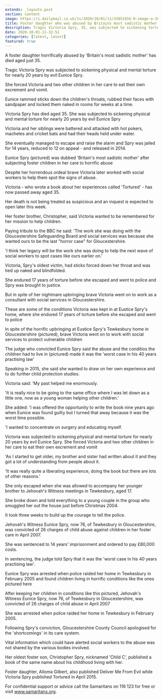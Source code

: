```yaml
---
extends: _layouts.post
section: content
image: https://i.dailymail.co.uk/1s/2020/10/01/11/33851916-0-image-a-30_1601546671023.jpg 
title: Foster daughter who was abused by Britains most sadistic mother found dead aged 35 
description: Tragic Victoria Spry, 35, was subjected to sickening torture for nearly 20 years by evil Eunice Spry in Gloucestershire. But after she was brought to justice, Victoria dedicated her life to protecting children. 
date: 2020-10-01-11-32-51 
categories: [latest, latest] 
featured: true 
--- 
```

A foster daughter horrifically abused by 'Britain's most sadistic mother' has died aged just 35.

Tragic Victoria Spry was subjected to sickening physical and mental torture for nearly 20 years by evil Eunice Spry.

She forced Victoria and two other children in her care to eat their own excrement and vomit.

Eunice rammed sticks down the children's throats, rubbed their faces with sandpaper and locked them naked in rooms for weeks at a time.

Victoria Spry has died aged 35. She was subjected to sickening physical and mental torture for nearly 20 years by evil Eunice Spry

Victoria and her siblings were battered and attacked with hot pokers, machetes and cricket bats and had their heads held under water.

She eventually managed to escape and raise the alarm and Spry was jailed for 14 years, reduced to 12 on appeal - and released in 2014.

Eunice Spry (pictured) was dubbed 'Britain's most sadistic mother' after subjecting foster children in her care to horrific abuse

Despite her horrendous ordeal brave Victoria later worked with social workers to help them spot the signs of abuse.

Victoria - who wrote a book about her experiences called 'Tortured' - has now passed away aged 35. 

Her death is not being treated as suspicious and an inquest is expected to open later this week.

Her foster brother, Christopher, said Victoria wanted to be remembered for her mission to help children.

Paying tribute to the BBC he said: 'The work she was doing with the Gloucestershire Safeguarding Board and social services was because she wanted ours to be the last "horror case" for Gloucestershire.

'I think her legacy will be the work she was doing to help the next wave of social workers to spot cases like ours earlier on.'

Victoria, Spry's oldest victim, had sticks forced down her throat and was tied up naked and blindfolded.

She endured 17 years of torture before she escaped and went to police and Spry was brought to justice.

But in spite of her nightmare upbringing brave Victoria went on to work as a consultant with social services in Gloucestershire.

These are some of the conditions Victoria was kept in at Eustice Spry's home, where she endured 17 years of torture before she escaped and went to police

In spite of the horrific upbringing at Eustice Spry's Tewkesbury home in Gloucestershire (pictured), brave Victoria went on to work with social services to protect vulnerable children

The judge who convicted Eunice Spry said the abuse and the conditios the children had to live in (pictured) made it was the 'worst case in his 40 years practising law'

Speaking in 2015, she said she wanted to draw on her own experience and to do further child protection studies.

Victoria said: 'My past helped me enormously.

'It is really nice to be going to the same office where I was let down as a little one, now as a young woman helping other children.'

She added: 'I was offered the opportunity to write the book nine years ago when Eunice was found guilty but I turned that away because it was the worst time possible.

'I wanted to concentrate on surgery and educating myself.

Victoria was subjected to sickening physical and mental torture for nearly 20 years by evil Eunice Spry. She forced Victoria and two other children in her care to eat their own excrement and vomit

'As I started to get older, my brother and sister had written about it and they got a lot of understanding from people about it.

'It was really quite a liberating experience, doing the book but there are lots of other reasons.'

She only escaped when she was allowed to accompany her younger brother to Jehovah's Witness meetings in Tewkesbury, aged 17.

She broke down and told everything to a young couple in the group who smuggled her out the house just before Christmas 2004.

It took three weeks to build up the courage to tell the police.

Jehovah's Witness Eunice Spry, now 76, of Tewkesbury in Gloucestershire, was convicted of 26 charges of child abuse against children in her foster care in April 2007.

She was sentenced to 14 years' imprisonment and ordered to pay £80,000 costs.

In sentencing, the judge told Spry that it was the 'worst case in his 40 years practising law'.

Eunice Spry was arrested when police raided her home in Tewkesbury in February 2005 and found children living in horrific conditions like the ones pictured here

After keeping her children in conditions like this pictured, Jehovah's Witness Eunice Spry, now 76, of Tewkesbury in Gloucestershire, was convicted of 26 charges of child abuse in April 2007

She was arrested when police raided her home in Tewkesbury in February 2005.

Following Spry's conviction, Gloucestershire County Council apologised for the 'shortcomings' in its care system.

Vital information which could have alerted social workers to the abuse was not shared by the various bodies involved.

Her oldest foster son, Christopher Spry, nicknamed 'Child C', published a book of the same name about his childhood living with her.

Foster daughter, Alloma Gilbert, also published Deliver Me From Evil while Victoria Spry published Tortured in April 2015.

For confidential support or advice call the Samaritans on 116 123 for free or visit www.samaritans.org.

